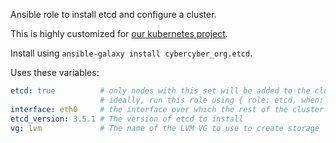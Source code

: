Ansible role to install etcd and configure a cluster.

This is highly customized for [our kubernetes project](https://cybercyber.org/kubernetes-i-motivation-network-setup-and-installing-kubernetes.html).

Install using `ansible-galaxy install cybercyber_org.etcd`.

Uses these variables:

```yaml
etcd: true          # only nodes with this set will be added to the cluster.
                    # ideally, run this role using { role: etcd, when: etcd }
interface: eth0     # the interface over which the rest of the cluster is reachable
etcd_version: 3.5.1 # The version of etcd to install
vg: lvm             # The name of the LVM VG to use to create storage
```
